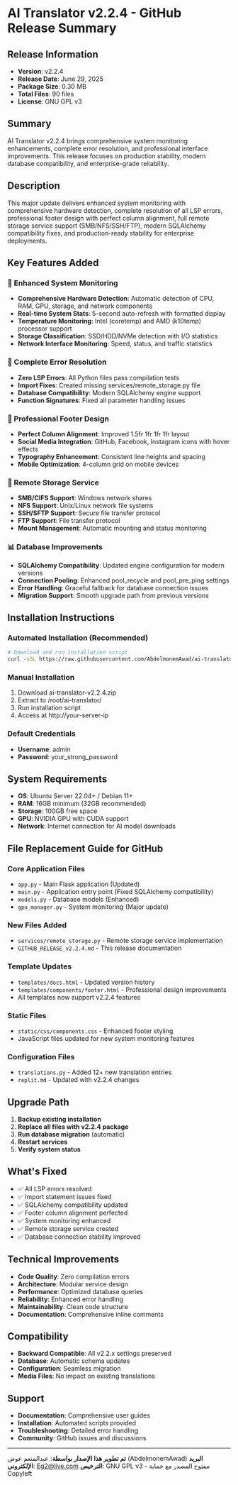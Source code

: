 # AI Translator v2.2.4 - GitHub Release Summary

## Release Information
- **Version**: v2.2.4
- **Release Date**: June 29, 2025
- **Package Size**: 0.30 MB
- **Total Files**: 90 files
- **License**: GNU GPL v3

## Summary
AI Translator v2.2.4 brings comprehensive system monitoring enhancements, complete error resolution, and professional interface improvements. This release focuses on production stability, modern database compatibility, and enterprise-grade reliability.

## Description
This major update delivers enhanced system monitoring with comprehensive hardware detection, complete resolution of all LSP errors, professional footer design with perfect column alignment, full remote storage service support (SMB/NFS/SSH/FTP), modern SQLAlchemy compatibility fixes, and production-ready stability for enterprise deployments.

## Key Features Added

### 🔧 Enhanced System Monitoring
- **Comprehensive Hardware Detection**: Automatic detection of CPU, RAM, GPU, storage, and network components
- **Real-time System Stats**: 5-second auto-refresh with formatted display
- **Temperature Monitoring**: Intel (coretemp) and AMD (k10temp) processor support
- **Storage Classification**: SSD/HDD/NVMe detection with I/O statistics
- **Network Interface Monitoring**: Speed, status, and traffic statistics

### 🐛 Complete Error Resolution
- **Zero LSP Errors**: All Python files pass compilation tests
- **Import Fixes**: Created missing services/remote_storage.py file
- **Database Compatibility**: Modern SQLAlchemy engine support
- **Function Signatures**: Fixed all parameter handling issues

### 🎨 Professional Footer Design
- **Perfect Column Alignment**: Improved 1.5fr 1fr 1fr 1fr layout
- **Social Media Integration**: GitHub, Facebook, Instagram icons with hover effects
- **Typography Enhancement**: Consistent line heights and spacing
- **Mobile Optimization**: 4-column grid on mobile devices

### 💾 Remote Storage Service
- **SMB/CIFS Support**: Windows network shares
- **NFS Support**: Unix/Linux network file systems
- **SSH/SFTP Support**: Secure file transfer protocol
- **FTP Support**: File transfer protocol
- **Mount Management**: Automatic mounting and status monitoring

### 📊 Database Improvements
- **SQLAlchemy Compatibility**: Updated engine configuration for modern versions
- **Connection Pooling**: Enhanced pool_recycle and pool_pre_ping settings
- **Error Handling**: Graceful fallback for database connection issues
- **Migration Support**: Smooth upgrade path from previous versions

## Installation Instructions

### Automated Installation (Recommended)
```bash
# Download and run installation script
curl -sSL https://raw.githubusercontent.com/AbdelmonemAwad/ai-translator/main/install_ubuntu_server_v2.2.4.sh | bash
```

### Manual Installation
1. Download ai-translator-v2.2.4.zip
2. Extract to /root/ai-translator/
3. Run installation script
4. Access at http://your-server-ip

### Default Credentials
- **Username**: admin
- **Password**: your_strong_password

## System Requirements
- **OS**: Ubuntu Server 22.04+ / Debian 11+
- **RAM**: 16GB minimum (32GB recommended)
- **Storage**: 100GB free space
- **GPU**: NVIDIA GPU with CUDA support
- **Network**: Internet connection for AI model downloads

## File Replacement Guide for GitHub

### Core Application Files
- `app.py` - Main Flask application (Updated)
- `main.py` - Application entry point (Fixed SQLAlchemy compatibility) 
- `models.py` - Database models (Enhanced)
- `gpu_manager.py` - System monitoring (Major update)

### New Files Added
- `services/remote_storage.py` - Remote storage service implementation
- `GITHUB_RELEASE_v2.2.4.md` - This release documentation

### Template Updates
- `templates/docs.html` - Updated version history
- `templates/components/footer.html` - Professional design improvements
- All templates now support v2.2.4 features

### Static Files
- `static/css/components.css` - Enhanced footer styling
- JavaScript files updated for new system monitoring features

### Configuration Files
- `translations.py` - Added 12+ new translation entries
- `replit.md` - Updated with v2.2.4 changes

## Upgrade Path
1. **Backup existing installation**
2. **Replace all files with v2.2.4 package**
3. **Run database migration** (automatic)
4. **Restart services**
5. **Verify system status**

## What's Fixed
- ✅ All LSP errors resolved
- ✅ Import statement issues fixed
- ✅ SQLAlchemy compatibility updated
- ✅ Footer column alignment perfected
- ✅ System monitoring enhanced
- ✅ Remote storage service created
- ✅ Database connection stability improved

## Technical Improvements
- **Code Quality**: Zero compilation errors
- **Architecture**: Modular service design
- **Performance**: Optimized database queries
- **Reliability**: Enhanced error handling
- **Maintainability**: Clean code structure
- **Documentation**: Comprehensive inline comments

## Compatibility
- **Backward Compatible**: All v2.2.x settings preserved
- **Database**: Automatic schema updates
- **Configuration**: Seamless migration
- **Media Files**: No impact on existing translations

## Support
- **Documentation**: Comprehensive user guides
- **Installation**: Automated scripts provided
- **Troubleshooting**: Detailed error handling
- **Community**: GitHub issues and discussions

---

**تم تطوير هذا الإصدار بواسطة**: عبدالمنعم عوض (AbdelmonemAwad)
**البريد الإلكتروني**: Eg2@live.com
**الترخيص**: GNU GPL v3 - مفتوح المصدر مع حماية Copyleft